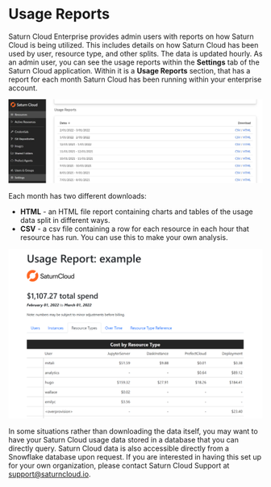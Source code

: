 # Usage Reports

Saturn Cloud Enterprise provides admin users with reports on how Saturn Cloud is being utilized. This includes details on how Saturn Cloud has been used by user, resource type, and other splits. The data is updated hourly. As an admin user, you can see the usage reports within the **Settings** tab of the Saturn Cloud application. Within it is a **Usage Reports** section, that has a report for each month Saturn Cloud has been running within your enterprise account. 

![Usage reports list](/images/docs/usage-reports-list.jpg "doc-image")

Each month has two different downloads:

* **HTML** - an HTML file report containing charts and tables of the usage data split in different ways.
* **CSV** - a csv file containing a row for each resource in each hour that resource has run. You can use this to make your own analysis.

![Example usage report](/images/docs/usage-report.png "doc-image")

In some situations rather than downloading the data itself, you may want to have your Saturn Cloud usage data stored in a database that you can directly query. Saturn Cloud data is also accessible directly from a Snowflake database upon request. If you are interested in having this set up for your own organization, please contact Saturn Cloud Support at [support@saturncloud.io](mailto:support@saturncloud.io).